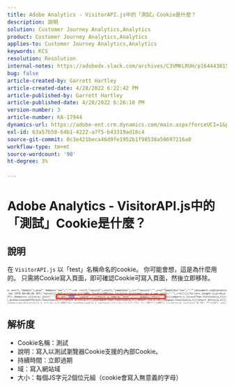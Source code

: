 ```yaml
---
title: Adobe Analytics - VisitorAPI.js中的「測試」Cookie是什麼？
description: 說明
solution: Customer Journey Analytics,Analytics
product: Customer Journey Analytics,Analytics
applies-to: Customer Journey Analytics,Analytics
keywords: KCS
resolution: Resolution
internal-notes: https://adobedx.slack.com/archives/C3VMKLRUH/p1644438152582239
bug: false
article-created-by: Garrett Hartley
article-created-date: 4/28/2022 6:22:42 PM
article-published-by: Garrett Hartley
article-published-date: 4/28/2022 6:26:10 PM
version-number: 3
article-number: KA-17944
dynamics-url: https://adobe-ent.crm.dynamics.com/main.aspx?forceUCI=1&pagetype=entityrecord&etn=knowledgearticle&id=b22f4b30-20c7-ec11-a7b6-0022480a10ee
exl-id: 63a57b58-64b1-4222-a7f5-b43319ad18c4
source-git-commit: 0c3e421beca46d9fe1952b1f98538a50697216a0
workflow-type: tm+mt
source-wordcount: '90'
ht-degree: 3%

---
```


# Adobe Analytics - VisitorAPI.js中的「測試」Cookie是什麼？

## 說明


在 `VisitorAPI.js` 以「test」名稱命名的cookie。 你可能會想，這是為什麼用的。 只需將Cookie寫入頁面，即可確認Cookie可寫入頁面，然後立即移除。

![](assets/___b32f4b30-20c7-ec11-a7b6-0022480a10ee___.png)


## 解析度


- Cookie名稱：測試
- 說明：寫入以測試瀏覽器Cookie支援的內部Cookie。
- 持續時間：立即過期
- 域：寫入網站域
- 大小：每個JS字元2個位元組（cookie會寫入無意義的字母）
